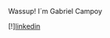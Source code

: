 Wassup! I´m Gabriel Campoy

[!][linkedin](https://img.shields.io/badge/LinkedIn-0077B5?style=for-the-badge&logo=linkedin&logoColor=white)
